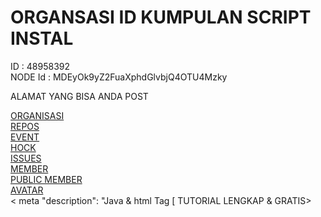 <!DOCTYPEhtml>
<html>
<head>
<meta id="login"= "kumpulan-script-instal charset=utf-8">
<div>
<h1>ORGANSASI ID KUMPULAN SCRIPT INSTAL</h1>
</div>
<div>
   <div "id": 48958392,>ID : 48958392</a>
   <div>
    <div "node_id": "MDEyOk9yZ2FuaXphdGlvbjQ4OTU4Mzky">NODE Id : MDEyOk9yZ2FuaXphdGlvbjQ4OTU4Mzky</a>
    <div>
    </div>
    <div>
    <p> ALAMAT YANG BISA ANDA POST</p>
    </div>
    <div>
  <a href="url": "https://api.github.com/orgs/kumpulan-script-instal">ORGANISASI</a>
  </div>
   <a href="repos_url": "https://api.github.com/orgs/kumpulan-script-instal/repos">REPOS</a>
   </div>
   <div>
   <a href="events_url": "https://api.github.com/orgs/kumpulan-script-instal/events">EVENT</a>
   </div>
   <div>
  <a href "hooks_url": "https://api.github.com/orgs/kumpulan-script-instal/hooks">HOCK</a>
  </div>
  <div>
  <a href= "issues_url": "https://api.github.com/orgs/kumpulan-script-instal/issues">ISSUES</a>
  </div>
  <div>
   <a href "members_url": "https://api.github.com/orgs/kumpulan-script-instal/members{/member}">MEMBER</a>
   </div>
   <div>
   <a href "public_members_url": "https://api.github.com/orgs/kumpulan-script-instal/public_members{/member}">PUBLIC MEMBER</a>
   </div>
   <div>
  <a href= "avatar_url": "https://avatars3.githubusercontent.com/u/48958392?v=4">AVATAR</a>
  </div>
  <div>
  < meta "description": "Java & html Tag [ TUTORIAL LENGKAP & GRATIS>
 </div>
 <div>
